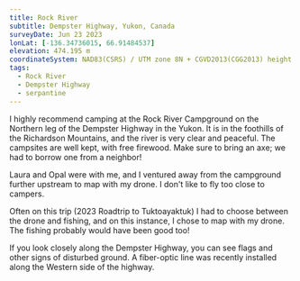 ```yaml
---
title: Rock River
subtitle: Dempster Highway, Yukon, Canada
surveyDate: Jun 23 2023
lonLat: [-136.34736015, 66.91484537]
elevation: 474.195 m
coordinateSystem: NAD83(CSRS) / UTM zone 8N + CGVD2013(CGG2013) height
tags:
  - Rock River
  - Dempster Highway
  - serpantine
---
```


I highly recommend camping at the Rock River Campground on the Northern leg of the Dempster Highway in the Yukon. It is in the foothills of the Richardson Mountains, and the river is very clear and peaceful. The campsites are well kept, with free firewood. Make sure to bring an axe; we had to borrow one from a neighbor!

Laura and Opal were with me, and I ventured away from the campground further upstream to map with my drone. I don't like to fly too close to campers.

Often on this trip (2023 Roadtrip to Tuktoayaktuk) I had to choose between the drone and fishing, and on this instance, I chose to map with my drone. The fishing probably would have been good too!

If you look closely along the Dempster Highway, you can see flags and other signs of disturbed ground. A fiber-optic line was recently installed along the Western side of the highway.
